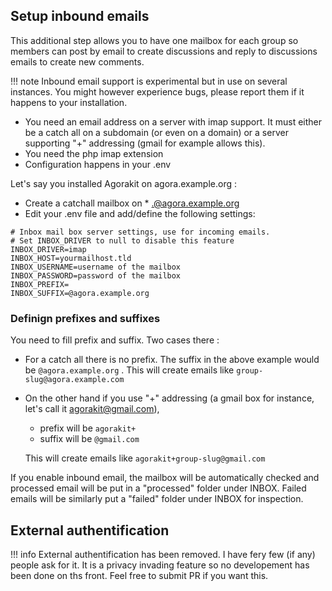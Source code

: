 ## Setup inbound emails

This additional step allows you to have one mailbox for each group so members can post by email to create discussions and reply to discussions emails to create new comments.

!!! note
    Inbound email support is experimental but in use on several instances. You might however experience bugs, please report them if it happens to your installation.


- You need an email address on a server with imap support. It must either be a catch all on a subdomain (or even on a domain) or a server supporting "+" addressing (gmail for example allows this).
- You need the php imap extension
- Configuration happens in your .env

Let's say you installed Agorakit on agora.example.org :

- Create a catchall mailbox on * .@agora.example.org
- Edit your .env file and add/define the following settings:

```
# Inbox mail box server settings, use for incoming emails.
# Set INBOX_DRIVER to null to disable this feature
INBOX_DRIVER=imap
INBOX_HOST=yourmailhost.tld
INBOX_USERNAME=username of the mailbox
INBOX_PASSWORD=password of the mailbox
INBOX_PREFIX=
INBOX_SUFFIX=@agora.example.org

```


### Definign prefixes and suffixes
You need to fill prefix and suffix. Two cases there :


- For a catch all there is no prefix. The suffix in the above example would be `@agora.example.org` . This will create emails like `group-slug@agora.example.com`

- On the other hand if you use "+" addressing (a gmail box for instance, let's call it agorakit@gmail.com),

    - prefix will be `agorakit+`
    - suffix will be `@gmail.com`

    This will create emails like `agorakit+group-slug@gmail.com`

If you enable inbound email, the mailbox will be automatically checked and processed email will be put in a "processed" folder under INBOX. Failed emails will be similarly put a "failed" folder under INBOX for inspection.


## External authentification

!!! info
    External authentification has been removed. I have fery few (if any) people ask for it. It is a privacy invading feature so no developement has been done on ths front. Feel free to submit PR if you want this.


